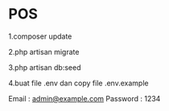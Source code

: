# POS

1.composer update

2.php artisan migrate

3.php artisan db:seed

4.buat file .env dan copy file .env.example

Email : admin@example.com
Password : 1234
